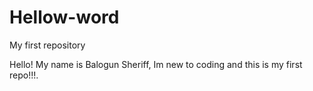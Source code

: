# Hellow-word
My first repository


Hello!
My name is Balogun Sheriff, Im new to coding and this is my first repo!!!.
